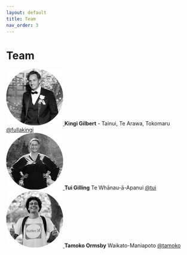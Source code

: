 ```yaml
---
layout: default
title: Team
nav_order: 3
---
```


# Team

<div id="column-content">
    <div id="column-content">
        <a href="https://vimeo.com/412176526" data-lity>
            <img src="https://raw.githubusercontent.com/fullakingi/just-the-docs/master/assets/images/kingi-1%401x.png">
        </a>
        <span class="cent"><strong>Kingi Gilbert</strong> - Tainui, Te Arawa, Tokomaru <a href="http://twitter.com">@fullakingi</a></span>
    </div>
    <div id="column-content">
        <a href="img/Pili-001.jpg" data-lity>
            <img src="https://raw.githubusercontent.com/fullakingi/just-the-docs/master/assets/images/tui-1%401x.png">
        </a>
        <span><strong>Tui Gilling</strong> Te Whānau-ā-Apanui <a href="http://twitter.com">@tui</a></span>
    </div>
    <div id="column-content">
        <a href="img/Jon-001.jpg" data-lity>
            <img src="https://raw.githubusercontent.com/fullakingi/just-the-docs/master/assets/images/tamoko-1%401x.png">
        </a>
        <span><strong>Tamoko Ormsby</strong> Waikato-Maniapoto <a href="http://twitter.com">@tamoko</a></span>
    </div>
</div>
